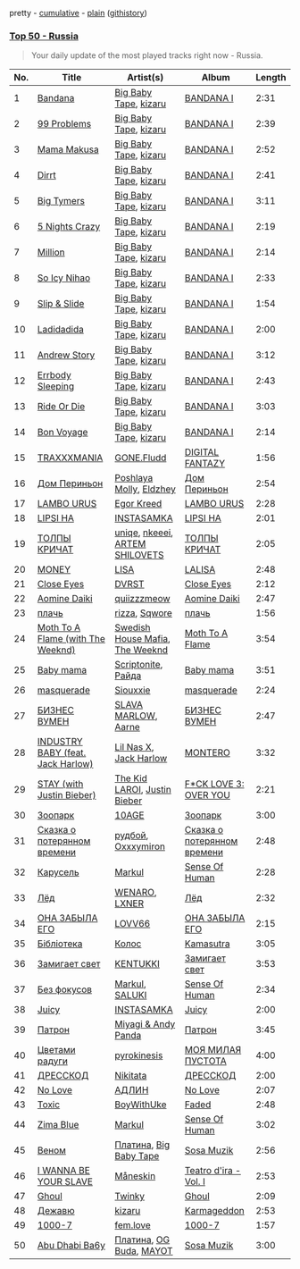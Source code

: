 pretty - [cumulative](/playlists/cumulative/Top%2050%20-%20Russia.md) - [plain](/playlists/plain/37i9dQZEVXbL8l7ra5vVdB) ([githistory](https://github.githistory.xyz/mackorone/spotify-playlist-archive/blob/main/playlists/plain/37i9dQZEVXbL8l7ra5vVdB))

### [Top 50 - Russia](https://open.spotify.com/playlist/37i9dQZEVXbL8l7ra5vVdB)

> Your daily update of the most played tracks right now - Russia.

| No. | Title | Artist(s) | Album | Length |
|---|---|---|---|---|
| 1 | [Bandana](https://open.spotify.com/track/16AzcbKli3UQsxj491hJLQ) | [Big Baby Tape](https://open.spotify.com/artist/5NMwoStnfHT4LdETlJSwDT), [kizaru](https://open.spotify.com/artist/5NipqMGsY4AUeb7kGT8aVz) | [BANDANA I](https://open.spotify.com/album/6kzabofELlyd7dYqY78dzu) | 2:31 |
| 2 | [99 Problems](https://open.spotify.com/track/0r9fpWPI6z3V3YZXIiVaNC) | [Big Baby Tape](https://open.spotify.com/artist/5NMwoStnfHT4LdETlJSwDT), [kizaru](https://open.spotify.com/artist/5NipqMGsY4AUeb7kGT8aVz) | [BANDANA I](https://open.spotify.com/album/6kzabofELlyd7dYqY78dzu) | 2:39 |
| 3 | [Mama Makusa](https://open.spotify.com/track/6h2f5GrfpXo6eZCxUdzvF2) | [Big Baby Tape](https://open.spotify.com/artist/5NMwoStnfHT4LdETlJSwDT), [kizaru](https://open.spotify.com/artist/5NipqMGsY4AUeb7kGT8aVz) | [BANDANA I](https://open.spotify.com/album/6kzabofELlyd7dYqY78dzu) | 2:52 |
| 4 | [Dirrt](https://open.spotify.com/track/0h3jDrGXvkETn0xJRcZOJ9) | [Big Baby Tape](https://open.spotify.com/artist/5NMwoStnfHT4LdETlJSwDT), [kizaru](https://open.spotify.com/artist/5NipqMGsY4AUeb7kGT8aVz) | [BANDANA I](https://open.spotify.com/album/6kzabofELlyd7dYqY78dzu) | 2:41 |
| 5 | [Big Tymers](https://open.spotify.com/track/66jiJ5DX54pWNBL2Vt2859) | [Big Baby Tape](https://open.spotify.com/artist/5NMwoStnfHT4LdETlJSwDT), [kizaru](https://open.spotify.com/artist/5NipqMGsY4AUeb7kGT8aVz) | [BANDANA I](https://open.spotify.com/album/6kzabofELlyd7dYqY78dzu) | 3:11 |
| 6 | [5 Nights Crazy](https://open.spotify.com/track/7vbXtUsr3lSZtBzwL6lpVg) | [Big Baby Tape](https://open.spotify.com/artist/5NMwoStnfHT4LdETlJSwDT), [kizaru](https://open.spotify.com/artist/5NipqMGsY4AUeb7kGT8aVz) | [BANDANA I](https://open.spotify.com/album/6kzabofELlyd7dYqY78dzu) | 2:19 |
| 7 | [Million](https://open.spotify.com/track/4umjgYILQbHyV41ZmaemQm) | [Big Baby Tape](https://open.spotify.com/artist/5NMwoStnfHT4LdETlJSwDT), [kizaru](https://open.spotify.com/artist/5NipqMGsY4AUeb7kGT8aVz) | [BANDANA I](https://open.spotify.com/album/6kzabofELlyd7dYqY78dzu) | 2:14 |
| 8 | [So Icy Nihao](https://open.spotify.com/track/5Wr1F6BoB9BQ4wtlefGpK3) | [Big Baby Tape](https://open.spotify.com/artist/5NMwoStnfHT4LdETlJSwDT), [kizaru](https://open.spotify.com/artist/5NipqMGsY4AUeb7kGT8aVz) | [BANDANA I](https://open.spotify.com/album/6kzabofELlyd7dYqY78dzu) | 2:33 |
| 9 | [Slip & Slide](https://open.spotify.com/track/4vvkdSOfuve7DBxsrVzVDP) | [Big Baby Tape](https://open.spotify.com/artist/5NMwoStnfHT4LdETlJSwDT), [kizaru](https://open.spotify.com/artist/5NipqMGsY4AUeb7kGT8aVz) | [BANDANA I](https://open.spotify.com/album/6kzabofELlyd7dYqY78dzu) | 1:54 |
| 10 | [Ladidadida](https://open.spotify.com/track/5Pjmv35PxL2ByHadh1oRxN) | [Big Baby Tape](https://open.spotify.com/artist/5NMwoStnfHT4LdETlJSwDT), [kizaru](https://open.spotify.com/artist/5NipqMGsY4AUeb7kGT8aVz) | [BANDANA I](https://open.spotify.com/album/6kzabofELlyd7dYqY78dzu) | 2:00 |
| 11 | [Andrew Story](https://open.spotify.com/track/0VVa11kcXBGm99NgSiF8Rx) | [Big Baby Tape](https://open.spotify.com/artist/5NMwoStnfHT4LdETlJSwDT), [kizaru](https://open.spotify.com/artist/5NipqMGsY4AUeb7kGT8aVz) | [BANDANA I](https://open.spotify.com/album/6kzabofELlyd7dYqY78dzu) | 3:12 |
| 12 | [Errbody Sleeping](https://open.spotify.com/track/2A6bj4o6EMJdCdXzcjMl72) | [Big Baby Tape](https://open.spotify.com/artist/5NMwoStnfHT4LdETlJSwDT), [kizaru](https://open.spotify.com/artist/5NipqMGsY4AUeb7kGT8aVz) | [BANDANA I](https://open.spotify.com/album/6kzabofELlyd7dYqY78dzu) | 2:43 |
| 13 | [Ride Or Die](https://open.spotify.com/track/5shMiLCYjeNGe1WKikPg6T) | [Big Baby Tape](https://open.spotify.com/artist/5NMwoStnfHT4LdETlJSwDT), [kizaru](https://open.spotify.com/artist/5NipqMGsY4AUeb7kGT8aVz) | [BANDANA I](https://open.spotify.com/album/6kzabofELlyd7dYqY78dzu) | 3:03 |
| 14 | [Bon Voyage](https://open.spotify.com/track/3U8JCs5aH9wLpQR08BuPJA) | [Big Baby Tape](https://open.spotify.com/artist/5NMwoStnfHT4LdETlJSwDT), [kizaru](https://open.spotify.com/artist/5NipqMGsY4AUeb7kGT8aVz) | [BANDANA I](https://open.spotify.com/album/6kzabofELlyd7dYqY78dzu) | 2:14 |
| 15 | [TRAXXXMANIA](https://open.spotify.com/track/2rowi7dF3AqhugMtAnvQmP) | [GONE.Fludd](https://open.spotify.com/artist/0ohUvVskERzK18bvWXFEqi) | [DIGITAL FANTAZY](https://open.spotify.com/album/5QtUYUoSG9HPhYnAro9GYj) | 1:56 |
| 16 | [Дом Периньон](https://open.spotify.com/track/0i8YObgqnjZYoYJOQbwLHq) | [Poshlaya Molly](https://open.spotify.com/artist/0xByDfltDVpk6LDsUMHyI2), [Eldzhey](https://open.spotify.com/artist/0Cm90jv892OeEegB3ELmvN) | [Дом Периньон](https://open.spotify.com/album/2BzlnRShyxnyPh5Dp9uEeT) | 2:54 |
| 17 | [LAMBO URUS](https://open.spotify.com/track/6m7QUKRStA95DXM4IS8eFD) | [Egor Kreed](https://open.spotify.com/artist/2KoLmBXwsgMkfAvoPBlPmb) | [LAMBO URUS](https://open.spotify.com/album/1mFy4zMILnyEE2Eti0yV3M) | 2:28 |
| 18 | [LIPSI HA](https://open.spotify.com/track/1D4ptfeNRLRWu52uzIXW5d) | [INSTASAMKA](https://open.spotify.com/artist/2SeRP5iAIhVec4azKHJzjX) | [LIPSI HA](https://open.spotify.com/album/4wkPIWpRZtBEUUJeChuqVc) | 2:01 |
| 19 | [ТОЛПЫ КРИЧАТ](https://open.spotify.com/track/3mcw4dkjfzj5B4Ago9NSmN) | [uniqe](https://open.spotify.com/artist/0NhjeTa9uSqiD1wEG3gfII), [nkeeei](https://open.spotify.com/artist/0kD3TUffiD0sPxGwygzjg7), [ARTEM SHILOVETS](https://open.spotify.com/artist/3r1Md7Hk5iqtpyEoGo8032) | [ТОЛПЫ КРИЧАТ](https://open.spotify.com/album/3RcaQ8cYOVRS1PkjUZYtSI) | 2:05 |
| 20 | [MONEY](https://open.spotify.com/track/7hU3IHwjX150XLoTVmjD0q) | [LISA](https://open.spotify.com/artist/5L1lO4eRHmJ7a0Q6csE5cT) | [LALISA](https://open.spotify.com/album/66OYt73mqan1hWa78BhfPd) | 2:48 |
| 21 | [Close Eyes](https://open.spotify.com/track/3CLSHJv5aUROAN2vfOyCOh) | [DVRST](https://open.spotify.com/artist/0XFgyr4jwM0MGeZZW0VzA5) | [Close Eyes](https://open.spotify.com/album/3G0b8ob9anYQl8a1t3GpOF) | 2:12 |
| 22 | [Aomine Daiki](https://open.spotify.com/track/5X1FYw7MXEgnPmQAYwAa0q) | [quiizzzmeow](https://open.spotify.com/artist/2znSAMoC2z72k1BNWVMzKW) | [Aomine Daiki](https://open.spotify.com/album/47JA7w64AWwtd38x8hvCJz) | 2:47 |
| 23 | [плачь](https://open.spotify.com/track/3yCKABoZU3FVFuyVBc5VlM) | [rizza](https://open.spotify.com/artist/3zgn9mSaWsqdpcKo94Z5oi), [Sqwore](https://open.spotify.com/artist/2IGZnq5Ot1NquCpks3zO4o) | [плачь](https://open.spotify.com/album/5mmGfb74RHeHg2042MXq5A) | 1:56 |
| 24 | [Moth To A Flame (with The Weeknd)](https://open.spotify.com/track/2gpWyfu7eZ01zzncHpxOtA) | [Swedish House Mafia](https://open.spotify.com/artist/1h6Cn3P4NGzXbaXidqURXs), [The Weeknd](https://open.spotify.com/artist/1Xyo4u8uXC1ZmMpatF05PJ) | [Moth To A Flame](https://open.spotify.com/album/3udIvIqyBG1RrHxXrUZDoK) | 3:54 |
| 25 | [Baby mama](https://open.spotify.com/track/5X33A2X2OuQXUOKhawWCMm) | [Scriptonite](https://open.spotify.com/artist/3vvLuXEEf7sl3izJcw0GIn), [Райда](https://open.spotify.com/artist/06j0PdOWS31kMCmfxsCwg9) | [Baby mama](https://open.spotify.com/album/7o0T8sLI46zoWURcX0NFdT) | 3:51 |
| 26 | [masquerade](https://open.spotify.com/track/64EA2RKyciBwCuVczLH6Ct) | [Siouxxie](https://open.spotify.com/artist/0OO76E5lRfeyBI3fkA73Dr) | [masquerade](https://open.spotify.com/album/20blibqF1THTtLCzQq0Ovx) | 2:24 |
| 27 | [БИЗНЕС ВУМЕН](https://open.spotify.com/track/4Wlqtlrx5oMGLQTDMkVPTM) | [SLAVA MARLOW](https://open.spotify.com/artist/55jryyk7RhvMbrvoF0ndBh), [Aarne](https://open.spotify.com/artist/5B5qmrbTFvA7TAxWruuwbo) | [БИЗНЕС ВУМЕН](https://open.spotify.com/album/0bCfdmyxQcl6pnBFZ1NIZL) | 2:47 |
| 28 | [INDUSTRY BABY (feat. Jack Harlow)](https://open.spotify.com/track/5Z9KJZvQzH6PFmb8SNkxuk) | [Lil Nas X](https://open.spotify.com/artist/7jVv8c5Fj3E9VhNjxT4snq), [Jack Harlow](https://open.spotify.com/artist/2LIk90788K0zvyj2JJVwkJ) | [MONTERO](https://open.spotify.com/album/6pOiDiuDQqrmo5DbG0ZubR) | 3:32 |
| 29 | [STAY (with Justin Bieber)](https://open.spotify.com/track/5PjdY0CKGZdEuoNab3yDmX) | [The Kid LAROI](https://open.spotify.com/artist/2tIP7SsRs7vjIcLrU85W8J), [Justin Bieber](https://open.spotify.com/artist/1uNFoZAHBGtllmzznpCI3s) | [F*CK LOVE 3: OVER YOU](https://open.spotify.com/album/4bZJWQhHKJckFLJuYdvyX2) | 2:21 |
| 30 | [Зоопарк](https://open.spotify.com/track/777TceiGuC1kjvAiVAHvTo) | [10AGE](https://open.spotify.com/artist/0iWCupAJreesWuLo9wkpXt) | [Зоопарк](https://open.spotify.com/album/7boVn0Y3wxQDfmxQFO6FXG) | 3:00 |
| 31 | [Сказка о потерянном времени](https://open.spotify.com/track/6C9vK11QaZuy8CQWqoUHk8) | [рудбой](https://open.spotify.com/artist/45p48nr6YxvmUDqJi4qo0g), [Oxxxymiron](https://open.spotify.com/artist/1gCOYbJNUa1LBVO5rlx0jB) | [Сказка о потерянном времени](https://open.spotify.com/album/5bJeq3NGmmD13VZhhGvW0G) | 2:48 |
| 32 | [Карусель](https://open.spotify.com/track/7hTEDmot0y3DilKQZid6Q9) | [Markul](https://open.spotify.com/artist/3Vfd5HJnhjnvdyuQYHtYa2) | [Sense Of Human](https://open.spotify.com/album/1cV2HrhbAAlW4F348o8Bxm) | 2:28 |
| 33 | [Лёд](https://open.spotify.com/track/7D8k995g6jdie4NF1E7Tpu) | [WENARO](https://open.spotify.com/artist/4MbzUyEgKb5gSYXojwG7u5), [LXNER](https://open.spotify.com/artist/0u32PEQJMO9ufiSInHtKXt) | [Лёд](https://open.spotify.com/album/3MHgUaAo7Gjdzhn3Obmbit) | 2:32 |
| 34 | [ОНА ЗАБЫЛА ЕГО](https://open.spotify.com/track/6mwuGiCCRTMBct7gphrIQ4) | [LOVV66](https://open.spotify.com/artist/5A9NWhs9ydYZPGgvcWI8Ms) | [ОНА ЗАБЫЛА ЕГО](https://open.spotify.com/album/5WS2nUtXM5mipwh221pQwO) | 2:15 |
| 35 | [Бібліотека](https://open.spotify.com/track/6ekNzvEmnCPbIdTFjRtw6L) | [Колос](https://open.spotify.com/artist/362iRKPQbIK8S5Eu5rHqtU) | [Kamasutra](https://open.spotify.com/album/2eZfffj22Wsk7zFFkaP2Ld) | 3:05 |
| 36 | [Замигает свет](https://open.spotify.com/track/0EDYTUzZPOcxUkki7HcHgV) | [KENTUKKI](https://open.spotify.com/artist/6ZABFsOXu6JmKCmmV0yauD) | [Замигает свет](https://open.spotify.com/album/7qzKEHyc4HZyySe4VTFDzr) | 3:53 |
| 37 | [Без фокусов](https://open.spotify.com/track/49a6fAM1IM59qiuZM5A5wN) | [Markul](https://open.spotify.com/artist/3Vfd5HJnhjnvdyuQYHtYa2), [SALUKI](https://open.spotify.com/artist/07tFgedhta5b5WaF0Yj4bH) | [Sense Of Human](https://open.spotify.com/album/1cV2HrhbAAlW4F348o8Bxm) | 2:34 |
| 38 | [Juicy](https://open.spotify.com/track/3DjXe9iSnGVFZFWlkxIni5) | [INSTASAMKA](https://open.spotify.com/artist/2SeRP5iAIhVec4azKHJzjX) | [Juicy](https://open.spotify.com/album/4A4SaQQyla2UsKPoySF0LZ) | 2:00 |
| 39 | [Патрон](https://open.spotify.com/track/3uCth4TIWyeQDnj3YbAVQB) | [Miyagi & Andy Panda](https://open.spotify.com/artist/0hmUwzWBrPHpGWGrYH05c3) | [Патрон](https://open.spotify.com/album/0OsTkx8LstoMvRkHGaarkj) | 3:45 |
| 40 | [Цветами радуги](https://open.spotify.com/track/4h5oHfU4P7yWzeykGX2a86) | [pyrokinesis](https://open.spotify.com/artist/5rXtHvb8jMNgmSX7Khd77x) | [МОЯ МИЛАЯ ПУСТОТА](https://open.spotify.com/album/1tmh2HnfvTE5806wxgS0DA) | 4:00 |
| 41 | [ДРЕССКОД](https://open.spotify.com/track/1QyvurbWtrlEUK1ZnyHsyH) | [Nikitata](https://open.spotify.com/artist/6w5qVRuob9t7rfBj9vQfJl) | [ДРЕССКОД](https://open.spotify.com/album/0s6IIJX7DoCrivBPrs8otg) | 2:00 |
| 42 | [No Love](https://open.spotify.com/track/03TPcM9vWUmc8y6LkJAzwJ) | [АДЛИН](https://open.spotify.com/artist/3vw4wtxW7yv7yJSDqkIuUz) | [No Love](https://open.spotify.com/album/6BhuzJJCEd2pU1szzJ4ekU) | 2:07 |
| 43 | [Toxic](https://open.spotify.com/track/2kaNmAbqrtOf7Rdr3fnCWl) | [BoyWithUke](https://open.spotify.com/artist/1Cd373x8qzC7SNUg5IToqp) | [Faded](https://open.spotify.com/album/1C9KIpgrisvGtCxTfNBBaJ) | 2:48 |
| 44 | [Zima Blue](https://open.spotify.com/track/2hzCi1DYStn8RLSQUXSla7) | [Markul](https://open.spotify.com/artist/3Vfd5HJnhjnvdyuQYHtYa2) | [Sense Of Human](https://open.spotify.com/album/1cV2HrhbAAlW4F348o8Bxm) | 3:02 |
| 45 | [Веном](https://open.spotify.com/track/21BrQW6GdRcMxvrwhIHqzR) | [Платина](https://open.spotify.com/artist/4TzGOY9RpErzedN02w8Boh), [Big Baby Tape](https://open.spotify.com/artist/5NMwoStnfHT4LdETlJSwDT) | [Sosa Muzik](https://open.spotify.com/album/2YAGIocNPp0fc29od97AKh) | 2:56 |
| 46 | [I WANNA BE YOUR SLAVE](https://open.spotify.com/track/4pt5fDVTg5GhEvEtlz9dKk) | [Måneskin](https://open.spotify.com/artist/0lAWpj5szCSwM4rUMHYmrr) | [Teatro d'ira - Vol. I](https://open.spotify.com/album/7KF1Ain9mYYlg5M46g0i4A) | 2:53 |
| 47 | [Ghoul](https://open.spotify.com/track/2diJF8UbIsmOilJU3BTTyM) | [Twinky](https://open.spotify.com/artist/7j40HHXXwci38c8Ws6WmgN) | [Ghoul](https://open.spotify.com/album/0V3xEtxQLAbZdUObTvIQvI) | 2:09 |
| 48 | [Дежавю](https://open.spotify.com/track/1GOiMxQXZUzjzH0Sxpck0B) | [kizaru](https://open.spotify.com/artist/5NipqMGsY4AUeb7kGT8aVz) | [Karmageddon](https://open.spotify.com/album/5ForRoVEwhqUlu6jcbgdaa) | 2:53 |
| 49 | [1000-7](https://open.spotify.com/track/2L2iWhBsyosVcxx36iurfa) | [fem.love](https://open.spotify.com/artist/6PzEFDyksWekGikJc8M6Cr) | [1000-7](https://open.spotify.com/album/6rvwpnXPVYdeHuUJ995Tqe) | 1:57 |
| 50 | [Abu Dhabi Ba6y](https://open.spotify.com/track/3Qo7FF0WmgEt3JG3B2qngy) | [Платина](https://open.spotify.com/artist/4TzGOY9RpErzedN02w8Boh), [OG Buda](https://open.spotify.com/artist/1H1zBr7TXFwTwsHU5kX9gW), [MAYOT](https://open.spotify.com/artist/3KtiWEUyKC5lgHedcN6y6C) | [Sosa Muzik](https://open.spotify.com/album/2YAGIocNPp0fc29od97AKh) | 3:00 |